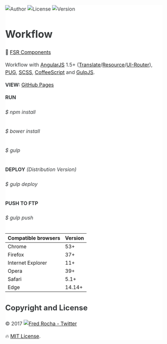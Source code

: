 <main style="font-family: -apple-system,BlinkMacSystemFont,'Segoe UI',Roboto,'Helvetica Neue',Arial,sans-serif;font-size: 1rem;line-height: 1.5;color: #373a3c;background-color: #fff;">

![Author](https://img.shields.io/badge/author-@fredsrocha-1da1f2.svg?style=flat-square "Author")
![License](https://img.shields.io/badge/license-MIT-ff8a65.svg?style=flat-square "License")
![Version](https://img.shields.io/badge/version-1.0.0-blue.svg?style=flat-square "Version")

# Workflow

:gift: [FSR Components](https://github.com/fredsrocha/fsr-components "FSR Components")

Workflow with [AngularJS](https://angularjs.org/ "AngularJS website") 1.5+ ([Translate](https://github.com/angular-translate/angular-translate "Angular Translate")/[Resource](https://github.com/angular/bower-angular-resource "Angular Resource")/[UI-Router](https://github.com/angular-ui/ui-router "AngularUI Router")), [PUG](https://github.com/pugjs/pug/ "PUG template engine"), [SCSS](https://github.com/sass/sass/ "SASS Lang"), [CoffeeScript](https://github.com/jashkenas/coffeescript/ "CoffeeScript") and [GulpJS](https://github.com/gulpjs/gulp "The streaming build system").

**VIEW:** [GitHub Pages](https://fredsrocha.github.io/fsr-workflow/)

**RUN**

###### _$ npm install_

###### _$ bower install_

###### _$ gulp_

**DEPLOY** _(Distribution Version)_

###### _$ gulp deploy_

**PUSH TO FTP**

###### _$ gulp push_

<table>
  <thead>
    <tr>
      <th>Compatible browsers</th>
      <th>Version</th>
    </tr>
  </thead>
  <tbody>
    <tr>
      <td>Chrome</td>
      <td>53+</td>
    </tr>
    <tr>
      <td>Firefox</td>
      <td>37+</td>
    </tr>
    <tr>
      <td>Internet Explorer</td>
      <td>11+</td>
    </tr>
    <tr>
      <td>Opera</td>
      <td>39+</td>
    </tr>
    <tr>
      <td>Safari</td>
      <td>5.1+</td>
    </tr>
    <tr>
      <td>Edge</td>
      <td>14.14+</td>
    </tr>
  </tbody>
</table>

## Copyright and License

&copy; 2017 [![Fred Rocha - Twitter](https://img.shields.io/twitter/follow/fredsrocha.svg?style=social&label=@fredsrocha)](https://twitter.com/fredsrocha)
  
:fire: [MIT License](https://github.com/fredsrocha/fsr-components/blob/master/LICENSE "License").

</main>
